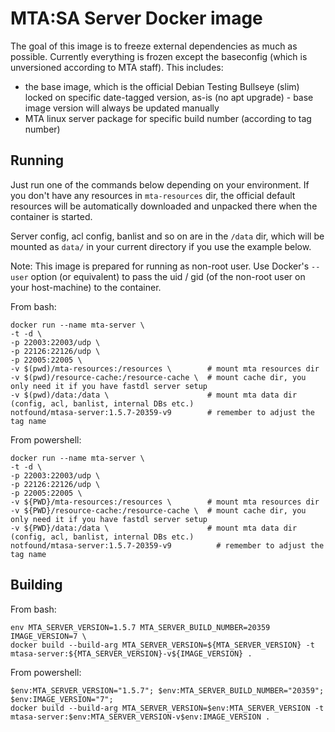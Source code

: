 # MTA:SA Server Docker image

The goal of this image is to freeze external dependencies as much as possible. Currently everything is frozen except the baseconfig (which is unversioned according to MTA staff). This includes:

- the base image, which is the official Debian Testing Bullseye (slim) locked on specific date-tagged version, as-is (no apt upgrade) - base image version will always be updated manually
- MTA linux server package for specific build number (according to tag number)

## Running

Just run one of the commands below depending on your environment. If you don't have any resources in `mta-resources` dir, the official default resources will be automatically downloaded and unpacked there when the container is started.

Server config, acl config, banlist and so on are in the `/data` dir, which will be mounted as `data/` in your current directory if you use the example below.

Note: This image is prepared for running as non-root user. Use Docker's `--user` option (or equivalent) to pass the uid / gid (of the non-root user on your host-machine) to the container.

From bash:

```
docker run --name mta-server \ 
-t -d \ 
-p 22003:22003/udp \ 
-p 22126:22126/udp \
-p 22005:22005 \
-v $(pwd)/mta-resources:/resources \        # mount mta resources dir
-v $(pwd)/resource-cache:/resource-cache \  # mount cache dir, you only need it if you have fastdl server setup
-v $(pwd)/data:/data \                      # mount mta data dir (config, acl, banlist, internal DBs etc.)
notfound/mtasa-server:1.5.7-20359-v9        # remember to adjust the tag name
```

From powershell:

```
docker run --name mta-server \ 
-t -d \ 
-p 22003:22003/udp \ 
-p 22126:22126/udp \
-p 22005:22005 \
-v ${PWD}/mta-resources:/resources \        # mount mta resources dir
-v ${PWD}/resource-cache:/resource-cache \  # mount cache dir, you only need it if you have fastdl server setup
-v ${PWD}/data:/data \                      # mount mta data dir (config, acl, banlist, internal DBs etc.)
notfound/mtasa-server:1.5.7-20359-v9          # remember to adjust the tag name
```


## Building

From bash:

```
env MTA_SERVER_VERSION=1.5.7 MTA_SERVER_BUILD_NUMBER=20359 IMAGE_VERSION=7 \
docker build --build-arg MTA_SERVER_VERSION=${MTA_SERVER_VERSION} -t mtasa-server:${MTA_SERVER_VERSION}-v${IMAGE_VERSION} .
```

From powershell:

```
$env:MTA_SERVER_VERSION="1.5.7"; $env:MTA_SERVER_BUILD_NUMBER="20359"; $env:IMAGE_VERSION="7";
docker build --build-arg MTA_SERVER_VERSION=$env:MTA_SERVER_VERSION -t mtasa-server:$env:MTA_SERVER_VERSION-v$env:IMAGE_VERSION .
```

